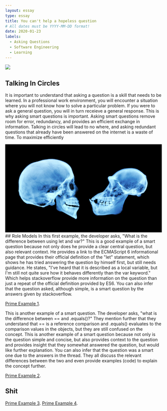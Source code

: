 ```yaml
---
layout: essay
type: essay
title: You can't help a hopeless question 
# All dates must be YYYY-MM-DD format!
date: 2020-01-23
labels:
  - Asking Questions
  - Software Engineering
  - Learning
---
```


<img class="ui top aligned large image" src="../images/FFT.jpg">

## Talking In Circles 
It is important to understand that asking a question is a skill that needs to be learned. In a professional work environment, you will encounter a situation where you will not know how to solve a particular problem. If you were to ask a general question, you will in turn receieve a general response. This is why asking smart questions is important. Asking smart questions remove room for error, redundancy, and provides an efficient exchange in information. Talking in circles will lead to no where, and asking redundant questions that already have been answered on the internet is a waste of time. To maximize efficiently 

<img class="ui top aligned large image" src="../images/bigbrain.jpg"> 
## Role Models 
In this first example, the developer asks, "What is the difference between using let and var?" This is a good example of a smart question because not only does he provide a clear central question, but also relevant context. He provides a link to the ECMAScript 6 informational page that provides their official definition of the "let" statement, which shows he has tried answering the question by himself first, but still needs guidance. He states, "I've heard that it is described as a local variable, but I'm still not quite sure how it behaves differently than the var keyword." Which helps stackoverflow provide more information on the question than just a repeat of the official definition provided by ES6. You can also infer that the question asked, although simple, is a smart question by the answers given by stackoverflow. 

[Prime Example 1](https://stackoverflow.com/questions/762011/whats-the-difference-between-using-let-and-var).

This is another example of a smart question. The developer asks, "what is the difference between == and .equals()?" They mention further that they understand that == is a reference comparison and .equals() evaluates to the comparison values in the objects, but they are still confused on the concept. This is another example of a smart question because not only is the question simple and concise, but also provides context to the question and provides insight that they somewhat answered the question, but would like further explanation. You can also infer that the question was a smart one due to the answers in the thread. They all discuss the relevant differences between the two and even provide examples (code) to explain the concept further. 

[Prime Example 2](https://stackoverflow.com/questions/7520432/what-is-the-difference-between-and-equals-in-java).

## Shit
[Prime Example 3](https://stackoverflow.com/questions/1643067/whats-the-difference-between-equals-and).
[Prime Example 4](https://stackoverflow.com/questions/11644858/bubblesort-implementation).
